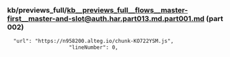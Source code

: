 ### kb/previews_full/kb__previews_full__flows__master-first__master-and-slot@auth.har.part013.md.part001.md (part 002)

```md
  "url": "https://n958200.alteg.io/chunk-KO722YSM.js",
                    "lineNumber": 0,
    
```

```
